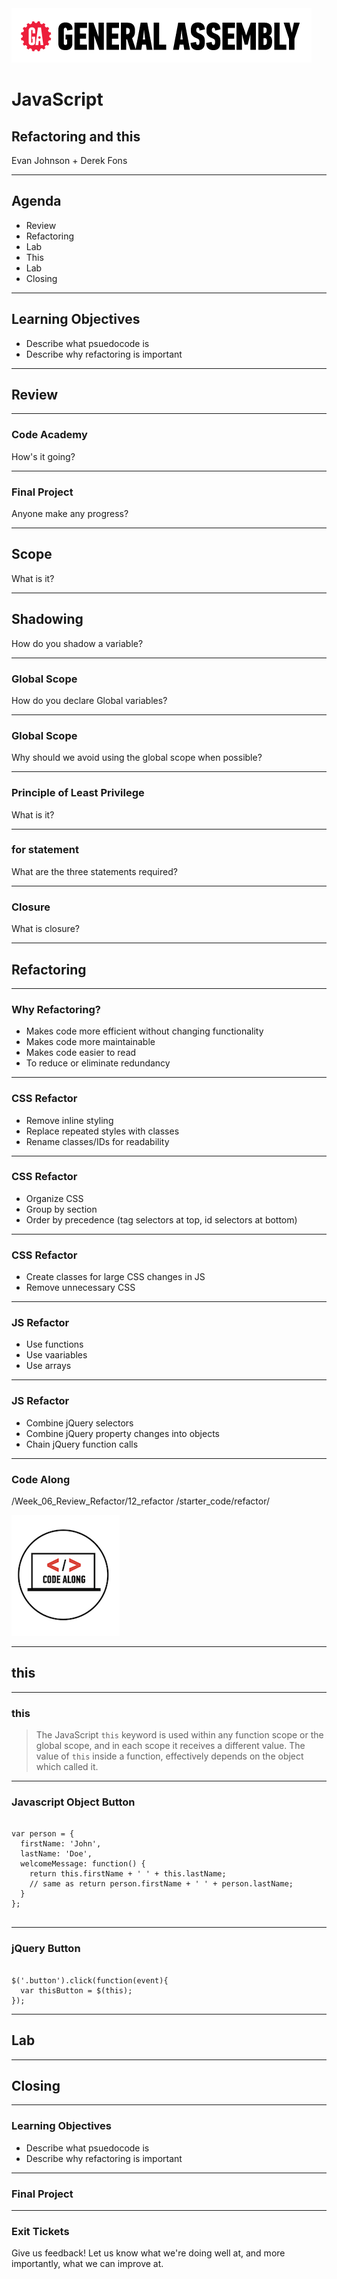 <img src="img/ga-logo.png" style="border:none; background: transparent; box-shadow:none;" />

# JavaScript

## Refactoring and this

Evan Johnson + Derek Fons

---

## Agenda

* <!--- .element: class="fragment" data-fragment-index="1" -->Review
* <!--- .element: class="fragment" data-fragment-index="2" -->Refactoring
* <!--- .element: class="fragment" data-fragment-index="3" -->Lab
* <!--- .element: class="fragment" data-fragment-index="4" -->This
* <!--- .element: class="fragment" data-fragment-index="5" -->Lab
* <!--- .element: class="fragment" data-fragment-index="6" -->Closing

---

## Learning Objectives

* <!--- .element: class="fragment" data-fragment-index="1" -->Describe what psuedocode is
* <!--- .element: class="fragment" data-fragment-index="2" -->Describe why refactoring is important

---

## Review

----

### Code Academy

How's it going?

----

### Final Project

Anyone make any progress?

----

## Scope

What is it?

----

## Shadowing

How do you shadow a variable?

----

### Global Scope

How do you declare Global variables?

----

### Global Scope

Why should we avoid using the global scope when possible?

----

### Principle of Least Privilege

What is it?

----

### for statement

What are the three statements required?

----

### Closure

What is closure?

---

## Refactoring

----

### Why Refactoring?

* <!--- .element: class="fragment" data-fragment-index="1" -->Makes code more efficient without changing functionality
* <!--- .element: class="fragment" data-fragment-index="2" -->Makes code more maintainable
* <!--- .element: class="fragment" data-fragment-index="3" -->Makes code easier to read
* <!--- .element: class="fragment" data-fragment-index="4" -->To reduce or eliminate redundancy

----

### CSS Refactor

* <!--- .element: class="fragment" data-fragment-index="1" -->Remove inline styling
* <!--- .element: class="fragment" data-fragment-index="2" -->Replace repeated styles with classes
* <!--- .element: class="fragment" data-fragment-index="3" -->Rename classes/IDs for readability

----

### CSS Refactor

* <!--- .element: class="fragment" data-fragment-index="1" -->Organize CSS
* <!--- .element: class="fragment" data-fragment-index="2" -->Group by section
* <!--- .element: class="fragment" data-fragment-index="3" -->Order by precedence (tag selectors at top, id selectors at bottom)

----

### CSS Refactor

* <!--- .element: class="fragment" data-fragment-index="1" -->Create classes for large CSS changes in JS
* <!--- .element: class="fragment" data-fragment-index="2" -->Remove unnecessary CSS

----

### JS Refactor

* <!--- .element: class="fragment" data-fragment-index="1" -->Use functions
* <!--- .element: class="fragment" data-fragment-index="2" -->Use vaariables
* <!--- .element: class="fragment" data-fragment-index="3" -->Use arrays

----

### JS Refactor

* <!--- .element: class="fragment" data-fragment-index="1" -->Combine jQuery selectors
* <!--- .element: class="fragment" data-fragment-index="2" -->Combine jQuery property changes into objects
* <!--- .element: class="fragment" data-fragment-index="3" -->Chain jQuery function calls

----

### Code Along

/Week_06_Review_Refactor/12_refactor
/starter_code/refactor/

<img src="img/code_along.png" style="border:none;box-shadow:none;background:transparent;" />

---

## this

----

### this 

> The JavaScript `this` keyword is used within any function scope or the global scope, and in each scope it receives a different value. The value of `this` inside a function, effectively depends on the object which called it.

----

### Javascript Object Button 

<pre><code data-trim class="javascript">
var person = {
  firstName: 'John',
  lastName: 'Doe',
  welcomeMessage: function() {
    return this.firstName + ' ' + this.lastName;
    // same as return person.firstName + ' ' + person.lastName;
  }
};

</code></pre>

----

### jQuery Button 

<pre><code data-trim class="javascript">
$('.button').click(function(event){
  var thisButton = $(this);
});
</code></pre>

---

## Lab

---

## Closing

----

### Learning Objectives

* <!--- .element: class="fragment" data-fragment-index="1" -->Describe what psuedocode is
* <!--- .element: class="fragment" data-fragment-index="2" -->Describe why refactoring is important

----

### Final Project

----

### Exit Tickets

Give us feedback! Let us know what we're doing well at, and more
importantly, what we can improve at.
